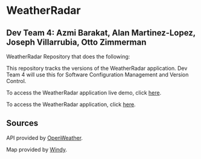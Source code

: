 # WeatherRadar
## Dev Team 4: Azmi Barakat, Alan Martinez-Lopez, Joseph Villarrubia, Otto Zimmerman
WeatherRadar Repository that does the following:

This repository tracks the versions of the WeatherRadar application. Dev Team 4 will use this for Software Configuration Management and Version Control.

To access the WeatherRadar application live demo, click [here](https://www.loom.com/share/ba0c45b6edd04bc69eab0699fb3c4f65).

To access the WeatherRadar application, click [here](https://am26001.github.io/WeatherRadar/index.html).



## Sources
API provided by [OpenWeather](https://openweathermap.org/api).

Map provided by [Windy](https://www.windy.com/41.876/-87.624?41.408,-87.624,8).
